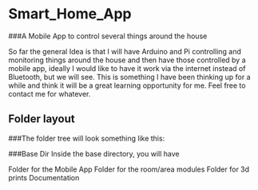 # Smart_Home_App
###A Mobile App to control several things around the house

So far the general Idea is that I will have Arduino and Pi controlling and monitoring things around the house and then have those controlled by a mobile app, ideally I would like to have it work via the internet instead of Bluetooth, but we will see.
This is something I have been thinking up for a while and think it will be a great learning opportunity for me.
Feel free to contact me for whatever.

## Folder layout
###The folder tree will look something like this:

###Base Dir
Inside the base directory, you will have

Folder for the Mobile App
Folder for the room/area modules
Folder for 3d prints
Documentation

